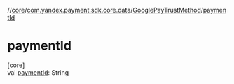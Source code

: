 //[core](../../../index.md)/[com.yandex.payment.sdk.core.data](../index.md)/[GooglePayTrustMethod](index.md)/[paymentId](payment-id.md)

# paymentId

[core]\
val [paymentId](payment-id.md): String
